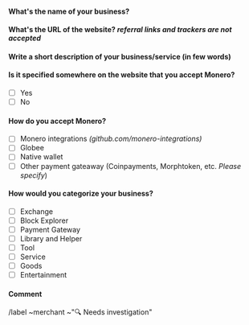 #### What's the name of your business?
*<write here>*

#### What's the URL of the website? *referral links and trackers are not accepted*
*<write here>*

#### Write a short description of your business/service (in few words)
*<write here>*

#### Is it specified somewhere on the website that you accept Monero?

- [ ] Yes
- [ ] No

#### How do you accept Monero?

- [ ] Monero integrations *(github.com/monero-integrations)*
- [ ] Globee
- [ ] Native wallet
- [ ] Other payment gateaway (Coinpayments, Morphtoken, etc. *Please specify*)

#### How would you categorize your business?

- [ ] Exchange
- [ ] Block Explorer
- [ ] Payment Gateway
- [ ] Library and Helper
- [ ] Tool
- [ ] Service
- [ ] Goods
- [ ] Entertainment

#### Comment
*<write here>*



/label ~merchant ~"🔍 Needs investigation"
